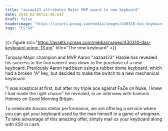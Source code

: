 ```yaml
---
title: "aazaa123 attributes Major MVP award to new keyboard"
date: 2018-02-06T22:48:54Z
draft: false
headerimage: "https://assets.pcmag.com/media/images/430310-das-keyboard-prime-13.jpg"
tags: "CS:GO"
---
```


{{< figure src="https://assets.pcmag.com/media/images/430310-das-keyboard-prime-13.jpg" title="The new keyboard" >}}

Torquay Major champion and MVP Aaron "aazaa123" Hardie has revealed his success in the tournament was down to the purchase of a new keyboard. Previously Aaron had been using a rubber dome keyboard, which had a broken "A" key, but decided to make the switch to a new mechanical keyboard.

"I was sceptical at first, but after my triple ace against FaZe on Nuke, I knew I had made the right choice" he revealed, in an interview with Eamonn Holmes on Good Morning Britain.

To celebrate Aarons stellar performance, we are offering a service where you can get your keyboard used by the man himself in a game of wingman. To take advantage of this amazing offer, simply mail us your keyboard along with £50 in cash.